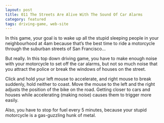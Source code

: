 ```yaml
---
layout: post
title: 011 The Streets Are Alive With The Sound Of Car Alarms
category: featured
tags: driving-game, web-site
---
```

In this game, your goal is to wake up all the stupid sleeping people in your neighbourhood at 4am because that’s the best time to ride a motorcycle through the suburban streets of San Francisco...

But really. In this top down driving game, you have to make enough noise with your motorcycle to set off the car alarms, but not so much noise that you attract the police or break the windows of houses on the street.

Click and hold your left mouse to accelerate, and right mouse to break suddenly, hold neither to coast.  Move the mouse to the left and the right adjusts the position of the bike on the road.  Getting closer to cars and houses while accelerating (making noise) causes them to trigger more easily.

Also, you have to stop for fuel every 5 minutes, because your stupid motorcycle is a gas-guzzling hunk of metal.